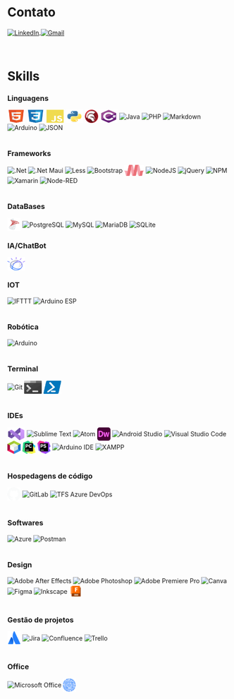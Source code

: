 # Contato

<div style="display: inline_block;">
    <a href="https://www.linkedin.com/in/rafael-chaves-ds/">
        <img align="center" alt="LinkedIn" height="30" width="40" src="https://cdn.jsdelivr.net/gh/devicons/devicon/icons/linkedin/linkedin-original.svg">
    </a>
    <a href="mailto:rafaelchaveslv@gmail.com">
        <img align="center" alt="Gmail" height="30" width="40" src="https://www.logo.wine/a/logo/Gmail/Gmail-Logo.wine.svg">
    </a>
</div>
<br><br>

# Skills
### Linguagens
<div style="display: inline_block;">
    <img align="center" alt="HTML" height="30" width="40" src="https://raw.githubusercontent.com/devicons/devicon/master/icons/html5/html5-original.svg">
    <img align="center" alt="CSS" height="30" width="40" src="https://raw.githubusercontent.com/devicons/devicon/master/icons/css3/css3-original.svg">
    <img align="center" alt="Js" height="30" width="40" src="https://raw.githubusercontent.com/devicons/devicon/master/icons/javascript/javascript-plain.svg">
    <img align="center" alt="Python" height="30" width="40" src="https://raw.githubusercontent.com/devicons/devicon/master/icons/python/python-original.svg">
    <img align="center" alt="Delphi" height="30" width="30" src="icons/Delphi.svg">
    <img align="center" alt="Csharp" height="30" width="40" src="https://raw.githubusercontent.com/devicons/devicon/master/icons/csharp/csharp-original.svg">
    <img align="center" alt="Java" height="30" width="40" src="https://cdn.jsdelivr.net/gh/devicons/devicon/icons/java/java-original.svg">
    <img align="center" alt="PHP" height="30" width="40" src="https://cdn.jsdelivr.net/gh/devicons/devicon/icons/php/php-plain.svg">
    <img align="center" alt="Markdown" height="30" width="40" src="https://cdn.worldvectorlogo.com/logos/markdown.svg">
    <img align="center" alt="Arduino" height="30" width="40" src="https://cdn.jsdelivr.net/gh/devicons/devicon/icons/arduino/arduino-original.svg">
    <img align="center" alt="JSON" height="30" width="30" src="https://cdn.worldvectorlogo.com/logos/json.svg">
</div><br>

### Frameworks
<div style="display: inline_block;">
    <img align="center" alt=".Net" height="30" width="40" src="https://cdn.jsdelivr.net/gh/devicons/devicon/icons/dotnetcore/dotnetcore-original.svg">
    <img align="center" alt=".Net Maui" height="30" width="40" src="https://raw.githubusercontent.com/MahmudX/awesome-maui/main/dotnet_bot.svg">
    <img align="center" alt="Less" height="30" width="40" src="https://cdn.jsdelivr.net/gh/devicons/devicon/icons/less/less-plain-wordmark.svg">
    <img align="center" alt="Bootstrap" height="30" width="40" src="https://cdn.jsdelivr.net/gh/devicons/devicon/icons/bootstrap/bootstrap-original.svg">
    <img align="center" alt="Materialize" height="25" width="45" src="icons/Materialize.svg">
    <img align="center" alt="NodeJS" height="30" width="40" src="https://cdn.jsdelivr.net/gh/devicons/devicon/icons/nodejs/nodejs-original-wordmark.svg">
    <img align="center" alt="jQuery" height="30" width="40" src="https://cdn.jsdelivr.net/gh/devicons/devicon/icons/jquery/jquery-original.svg">
    <img align="center" alt="NPM" height="30" width="40" src="https://cdn.jsdelivr.net/gh/devicons/devicon/icons/npm/npm-original-wordmark.svg">
    <img align="center" alt="Xamarin" height="30" width="40" src="https://cdn.jsdelivr.net/gh/devicons/devicon/icons/xamarin/xamarin-original.svg">
    <img align="center" alt="Node-RED" height="30" width="40" src="https://cdn.worldvectorlogo.com/logos/node-red-2.svg">
<div><br>

### DataBases
<div style="display: inline-block;">
    <img align="center" alt="Microsoft SQL Server" height="30" width="30" src="icons/SqlServe.svg">
    <img align="center" alt="PostgreSQL" height="30" width="40" src="https://cdn.jsdelivr.net/gh/devicons/devicon/icons/postgresql/postgresql-original.svg">
    <img align="center" alt="MySQL" height="30" width="40" src="https://cdn.jsdelivr.net/gh/devicons/devicon/icons/mysql/mysql-original.svg">
    <img align="center" alt="MariaDB" height="30" width="40" src="https://cdn.worldvectorlogo.com/logos/mariadb.svg">
    <img align="center" alt="SQLite" height="30" width="40" src="https://cdn.jsdelivr.net/gh/devicons/devicon/icons/sqlite/sqlite-original.svg">
</div><br>
    
### IA/ChatBot
<div style="display: inline-block;">
    <img align="center" alt="IBM Watson Assistant" height="30" width="40" src="icons/IbmWatson.svg">
</div><br>

### IOT
<div style="display: inline_block;">
    <img align="center" alt="IFTTT" height="30" width="40" src="https://www.logo.wine/a/logo/IFTTT/IFTTT-Logo.wine.svg">
    <img align="center" alt="Arduino ESP" height="30" width="40" src="https://cdn.worldvectorlogo.com/logos/espressif-systems.svg">
</div><br>

### Robótica
<div style="display: inline_block;">
    <img align="center" alt="Arduino" height="30" width="40" src="https://cdn.jsdelivr.net/gh/devicons/devicon/icons/arduino/arduino-original.svg">
</div><br>

### Terminal
<div style="display: inline_block;">
    <img align="center" alt="Git" height="30" width="40" src="https://cdn.jsdelivr.net/gh/devicons/devicon/icons/git/git-original.svg">
    <img align="center" alt="Windows Terminal" height="30" width="40" src="icons/WindowsTerminal.svg">
    <img align="center" alt="PowerShell" height="30" width="40" src="icons/PowerShell.svg">
</div><br>

### IDEs
<div style="display: inline_block;">
    <img align="center" alt="Visual Studio" height="30" width="40" src="icons/VS.svg">
    <img align="center" alt="Sublime Text" height="30" width="40" src="https://cdn.worldvectorlogo.com/logos/sublime-text.svg">
    <img align="center" alt="Atom" height="30" width="40" src="https://cdn.jsdelivr.net/gh/devicons/devicon/icons/atom/atom-original.svg">
    <img align="center" alt="Adobe Dreamweaver" height="30" width="30" src="icons/Dreamweaver.svg">
    <img align="center" alt="Android Studio" height="30" width="40" src="https://img.uxwing.com/wp-content/themes/uxwing/download/brands-social-media/android-studio-icon.svg">
    <img align="center" alt="Visual Studio Code" height="30" width="40" src="https://cdn.jsdelivr.net/gh/devicons/devicon/icons/vscode/vscode-original.svg">
    <img align="center" alt="NetBeans IDE" height="30" width="30" src="icons/NeatBeansIde.svg">
    <img align="center" alt="PyCharm" height="30" width="30" src="icons/PyCharm.svg">
    <img align="center" alt="PhpStorm" height="30" width="30" src="icons/PhpStorm.svg">
    <img align="center" alt="Arduino IDE" height="30" width="40" src="https://cdn.jsdelivr.net/gh/devicons/devicon/icons/arduino/arduino-original.svg">
    <img align="center" alt="XAMPP" height="30" width="40" src="https://cdn.worldvectorlogo.com/logos/xampp.svg">
</div><br>

### Hospedagens de código
<div style="display: inline_block;">
    <img align="center" alt="Github" height="30" width="30" src="icons/GitHub.svg">
    <img align="center" alt="GitLab" height="30" width="40" src="https://cdn.jsdelivr.net/gh/devicons/devicon/icons/gitlab/gitlab-original.svg">
    <img align="center" alt="TFS Azure DevOps" height="30" width="40" src="https://zeevector.com/wp-content/uploads/Azure-Devops-Logo@zeevector.com_.svg">
</div><br>

### Softwares
<div style="display: inline_block;">
    <img align="center" alt="Azure" height="30" width="40" src="https://cdn.jsdelivr.net/gh/devicons/devicon/icons/azure/azure-original.svg">
    <img align="center" alt="Postman" height="30" width="40" src="https://www.svgrepo.com/download/354202/postman-icon.svg">
</div> <br>

### Design
<div style="display: inline_block;">
    <img align="center" alt="Adobe After Effects" height="30" width="40" src="https://cdn.worldvectorlogo.com/logos/after-effects-1.svg">
    <img align="center" alt="Adobe Photoshop" height="30" width="40" src="https://cdn.worldvectorlogo.com/logos/adobe-photoshop-2.svg">
    <img align="center" alt="Adobe Premiere Pro" height="30" width="40" src="https://cdn.worldvectorlogo.com/logos/premiere-pro-cc.svg">
    <img align="center" alt="Canva" height="30" width="40" src="https://cdn.jsdelivr.net/gh/devicons/devicon/icons/canva/canva-original.svg">
    <img align="center" alt="Figma" height="30" width="40" src="https://cdn.jsdelivr.net/gh/devicons/devicon/icons/figma/figma-original.svg">
    <img align="center" alt="Inkscape" height="30" width="40" src="https://cdn.jsdelivr.net/gh/devicons/devicon/icons/inkscape/inkscape-original.svg">
    <img align="center" alt="Fusion 360" height="30" width="30" src="icons/Fusion360.svg">
</div><br>

### Gestão de projetos
<div style="display: inline_block;">
    <img align="center" alt="Atlassian" height="30" width="30" src="icons/Atlassian.svg">
    <img align="center" alt="Jira" height="30" width="40" src="https://cdn.jsdelivr.net/gh/devicons/devicon/icons/jira/jira-original.svg">
    <img align="center" alt="Confluence" height="30" width="40" src="https://cdn.jsdelivr.net/gh/devicons/devicon/icons/confluence/confluence-original.svg">
    <img align="center" alt="Trello" height="30" width="40" src="https://cdn.jsdelivr.net/gh/devicons/devicon/icons/trello/trello-plain.svg">
</div><br>

### Office
<div style="display: inline_block;">
    <img align="center" alt="Microsoft Office" height="30" width="40" src="https://cdn.worldvectorlogo.com/logos/Microsoft-365.svg">
    <img align="center" alt="Prezi" height="30" width="30" src="icons/Prezi.svg">
</div>
